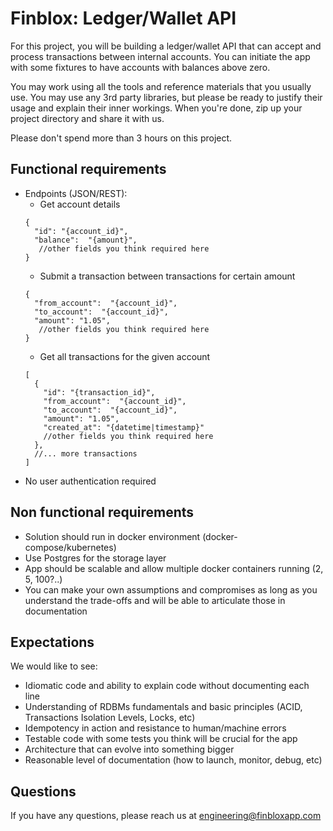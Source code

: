 # Finblox: Ledger/Wallet API 

For this project, you will be building a ledger/wallet API that can accept and process transactions between internal
accounts. You can initiate the app with some fixtures to have accounts with balances above zero.

You may work using all the tools and reference materials that you usually use. You may use any 3rd party libraries, but
please be ready to justify their usage and explain their inner workings. When you're done, zip up your project directory
and share it with us.

Please don't spend more than 3 hours on this project.

## Functional requirements

* Endpoints (JSON/REST):
  * Get account details
  ```json5
  {
    "id": "{account_id}", 
    "balance":  "{amount}",
     //other fields you think required here
  } 
  ```
  * Submit a transaction between transactions for certain amount
  ```json5
  {
    "from_account":  "{account_id}",
    "to_account":  "{account_id}",
    "amount": "1.05",
     //other fields you think required here
  } 
  ```
  * Get all transactions for the given account
  ```json5
  [
    {
      "id": "{transaction_id}",
      "from_account":  "{account_id}",
      "to_account":  "{account_id}",
      "amount": "1.05",
      "created_at": "{datetime|timestamp}"
      //other fields you think required here
    },
    //... more transactions
  ] 
  ```
* No user authentication required

## Non functional requirements

* Solution should run in docker environment (docker-compose/kubernetes)
* Use Postgres for the storage layer
* App should be scalable and allow multiple docker containers running (2, 5, 100?..)
* You can make your own assumptions and compromises as long as you understand the trade-offs and will be able to
  articulate those in documentation

## Expectations

We would like to see:

* Idiomatic code and ability to explain code without documenting each line
* Understanding of RDBMs fundamentals and basic principles (ACID, Transactions Isolation Levels, Locks, etc)
* Idempotency in action and resistance to human/machine errors
* Testable code with some tests you think will be crucial for the app
* Architecture that can evolve into something bigger
* Reasonable level of documentation (how to launch, monitor, debug, etc)

## Questions

If you have any questions, please reach us at [engineering@finbloxapp.com](mailto:engineering@finbloxapp.com)